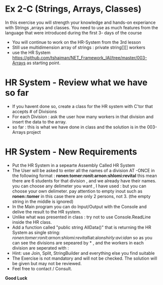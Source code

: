 # Ex 2-C (Strings, Arrays, Classes)

In this exercise you will strength your knowledge and hands-on experiance with Strings ,arrays and classes.
You need to use as much features from the language that were introduced during the first 3- days of the course

  - You will continue to work on the HR-System from the 3rd lesson
  - Still use multidimension array of strings : private string[][] workers
  - use the HR System https://github.com/tshaiman/NET_Framework_IAI/tree/master/003-Arrays as starting point.

# HR System - Review what we have so far

  - If you havent done so, create a class for the HR system with C'tor that accepts # of Divisions
  - For each Division : ask the user how many workers in that division and insert the data to the array.
  - so far : this is what we have done in class and the solution is in the 003-Arrays project 

# HR System - New Requirements
 - Put the HR System in a sepearte Assembly Called HR System
 - The User will be asked to enter all the names of a division AT -ONCE in the following format :
 **ronen:tomer:ronit:arnon:shlomi:revital**
  this mean there are 6 students for that division , and we already have their names.
  you can choose any delimeter you want , I have used :  but you can choose your own delimeter.
  pay attention to empty inout such as 
 **ronen::tomer**
  in this case there are only 2 persons, not 3. (the empty string in the middle is ignored)
 - In the Main program you can do Input/Output with the Console and delive the result to the HR system.
 - Unlike what was presented in class : try not to use Console.ReadLine inside the HR class.
 - Add a function called "public string AllData()" that is returning the HR System as single string:
 *ronen:tomer:ronit:arnon:shlomi:revital*liat:alon*shirly:avi:idan*
so as you can see the divisions are sepeared by * , and the workers in each division are seperated with :
 - Hint: use Join, Split, StringBuilder and everything else you find suitable
 - The Exercise is not mandatory and will not be checked. The solution will be given but may not be reviewed.
 - Feel free to contact / Consult.


**Good Luck**

